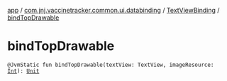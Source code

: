 [app](../../index.md) / [com.jnj.vaccinetracker.common.ui.databinding](../index.md) / [TextViewBinding](index.md) / [bindTopDrawable](./bind-top-drawable.md)

# bindTopDrawable

`@JvmStatic fun bindTopDrawable(textView: TextView, imageResource: `[`Int`](https://kotlinlang.org/api/latest/jvm/stdlib/kotlin/-int/index.html)`): `[`Unit`](https://kotlinlang.org/api/latest/jvm/stdlib/kotlin/-unit/index.html)